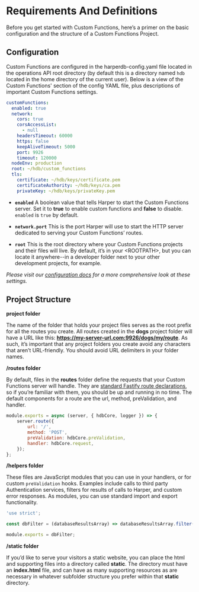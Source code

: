 # Requirements And Definitions

Before you get started with Custom Functions, here’s a primer on the basic configuration and the structure of a Custom Functions Project.

## Configuration

Custom Functions are configured in the harperdb-config.yaml file located in the operations API root directory (by default this is a directory named `hdb` located in the home directory of the current user). Below is a view of the Custom Functions' section of the config YAML file, plus descriptions of important Custom Functions settings.

```yaml
customFunctions:
  enabled: true
  network:
    cors: true
    corsAccessList:
      - null
    headersTimeout: 60000
    https: false
    keepAliveTimeout: 5000
    port: 9926
    timeout: 120000
  nodeEnv: production
  root: ~/hdb/custom_functions
  tls:
    certificate: ~/hdb/keys/certificate.pem
    certificateAuthority: ~/hdb/keys/ca.pem
    privateKey: ~/hdb/keys/privateKey.pem
```

- **`enabled`**
  A boolean value that tells Harper to start the Custom Functions server. Set it to **true** to enable custom functions and **false** to disable. `enabled` is `true` by default.

- **`network.port`**
  This is the port Harper will use to start the HTTP server dedicated to serving your Custom Functions’ routes.

- **`root`**
  This is the root directory where your Custom Functions projects and their files will live. By default, it’s in your \<ROOTPATH>, but you can locate it anywhere--in a developer folder next to your other development projects, for example.

_Please visit our [configuration docs](../configuration.md) for a more comprehensive look at these settings._

## Project Structure

**project folder**

The name of the folder that holds your project files serves as the root prefix for all the routes you create. All routes created in the **dogs** project folder will have a URL like this: **https://my-server-url.com:9926/dogs/my/route**. As such, it’s important that any project folders you create avoid any characters that aren’t URL-friendly. You should avoid URL delimiters in your folder names.

**/routes folder**

By default, files in the **routes** folder define the requests that your Custom Functions server will handle. They are [standard Fastify route declarations](https://www.fastify.io/docs/latest/Reference/Routes/), so if you’re familiar with them, you should be up and running in no time. The default components for a route are the url, method, preValidation, and handler.

```javascript
module.exports = async (server, { hdbCore, logger }) => {
	server.route({
		url: '/',
		method: 'POST',
		preValidation: hdbCore.preValidation,
		handler: hdbCore.request,
	});
};
```

**/helpers folder**

These files are JavaScript modules that you can use in your handlers, or for custom `preValidation` hooks. Examples include calls to third party Authentication services, filters for results of calls to Harper, and custom error responses. As modules, you can use standard import and export functionality.

```javascript
'use strict';

const dbFilter = (databaseResultsArray) => databaseResultsArray.filter((result) => result.showToApi === true);

module.exports = dbFilter;
```

**/static folder**

If you’d like to serve your visitors a static website, you can place the html and supporting files into a directory called **static**. The directory must have an **index.html** file, and can have as many supporting resources as are necessary in whatever subfolder structure you prefer within that **static** directory.
